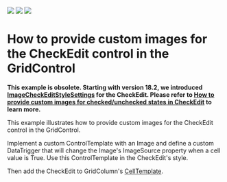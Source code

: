 <!-- default badges list -->
![](https://img.shields.io/endpoint?url=https://codecentral.devexpress.com/api/v1/VersionRange/128652492/18.2.1%2B)
[![](https://img.shields.io/badge/Open_in_DevExpress_Support_Center-FF7200?style=flat-square&logo=DevExpress&logoColor=white)](https://supportcenter.devexpress.com/ticket/details/E2628)
[![](https://img.shields.io/badge/📖_How_to_use_DevExpress_Examples-e9f6fc?style=flat-square)](https://docs.devexpress.com/GeneralInformation/403183)
<!-- default badges end -->
# How to provide custom images for the CheckEdit control in the GridControl

<p><b>This example is obsolete. Starting with version 18.2, we introduced <a href="https://docs.devexpress.com/WPF/DevExpress.Xpf.Editors.ImageCheckEditStyleSettings">ImageCheckEditStyleSettings</a> for the CheckEdit. Please refer to <a href="https://supportcenter.devexpress.com/ticket/details/e2627/how-to-provide-custom-images-for-checked-unchecked-states-in-checkedit">How to provide custom images for checked/unchecked states in CheckEdit</a> to learn more.</b></p> 


This example illustrates how to provide custom images for the CheckEdit control in the GridControl. 

Implement a custom ControlTemplate with an Image and define a custom DataTrigger that will change the Image's ImageSource property when a cell value is True. Use this ControlTemplate in the CheckEdit's style. 

Then add the CheckEdit to GridColumn's <a href="https://docs.devexpress.com/WPF/DevExpress.Xpf.Grid.ColumnBase.CellTemplate?v=18.2">CellTemplate</a>.
